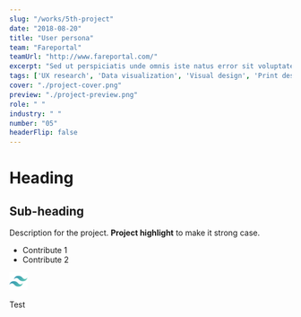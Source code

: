 ```yaml
---
slug: "/works/5th-project"
date: "2018-08-20"
title: "User persona"
team: "Fareportal"
teamUrl: "http://www.fareportal.com/"
excerpt: "Sed ut perspiciatis unde omnis iste natus error sit voluptatem accusantium doloremque laudantium, totam rem aperiam, eaque ipsa quae ab illo inventore veritatis et quasi architecto beatae vitae dicta sunt explicabo"
tags: ['UX research', 'Data visualization', 'Visual design', 'Print design']
cover: "./project-cover.png"
preview: "./project-preview.png"
role: " "
industry: " "
number: "05"
headerFlip: false
---
```


# Heading

## Sub-heading

Description for the project.
**Project highlight** to make it strong case.

* Contribute 1
* Contribute 2

![Image test](./tailwind-icon.png)

<div class="bg-gray-300">Test</div>
